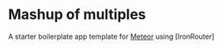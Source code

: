 # Mashup of multiples

A starter boilerplate app template for [Meteor](http://meteor.com) using [IronRouter]

